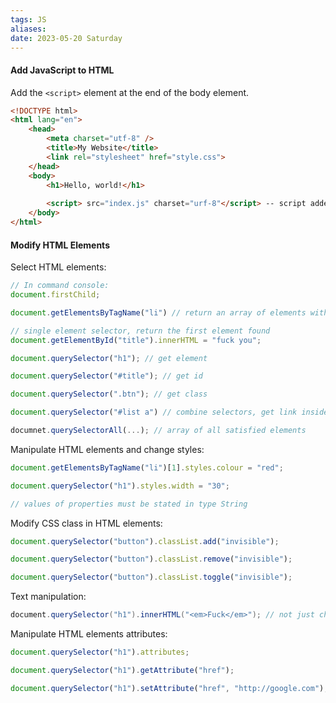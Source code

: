 ```yaml
---
tags: JS
aliases: 
date: 2023-05-20 Saturday
---
```


#### Add JavaScript to HTML

Add the `<script>` element at the end of the body element.

```HTML
<!DOCTYPE html> 
<html lang="en"> 
	<head> 
		<meta charset="utf-8" />
		<title>My Website</title>
		<link rel="stylesheet" href="style.css"> 
	</head> 
	<body> 
		<h1>Hello, world!</h1>
		
		<script> src="index.js" charset="urf-8"</script> -- script added
	</body> 
</html>
```

#### Modify HTML Elements

Select HTML elements:

```JavaScript
// In command console:
document.firstChild;

document.getElementsByTagName("li") // return an array of elements with tag name <li></li> [foo, bar, baz]

// single element selector, return the first element found
document.getElementById("title").innerHTML = "fuck you";

document.querySelector("h1"); // get element

document.querySelector("#title"); // get id

document.querySelector(".btn"); // get class

document.querySelector("#list a") // combine selectors, get link inside the list with id = list

documnet.querySelectorAll(...); // array of all satisfied elements
```

Manipulate HTML elements and change styles:

```JavaScript
document.getElementsByTagName("li")[1].styles.colour = "red";

document.querySelector("h1").styles.width = "30";

// values of properties must be stated in type String
```

Modify CSS class in HTML elements:

```JavaScript
document.querySelector("button").classList.add("invisible");

document.querySelector("button").classList.remove("invisible");

document.querySelector("button").classList.toggle("invisible");
```

Text manipulation:

```Java
document.querySelector("h1").innerHTML("<em>Fuck</em>"); // not just change text but also html element
```

Manipulate HTML elements attributes:

```JavaScript
document.querySelector("h1").attributes;

document.querySelector("h1").getAttribute("href");

document.querySelector("h1").setAttribute("href", "http://google.com");
```
